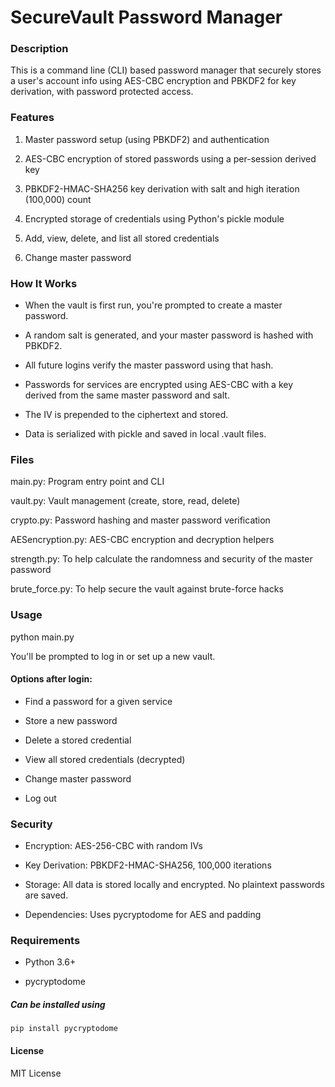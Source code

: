 # SecureVault Password Manager


### Description

This is a command line (CLI) based password manager that securely stores a user's account info using AES-CBC encryption and PBKDF2 for key derivation, with password protected access.

### Features

1. Master password setup (using PBKDF2) and authentication

2. AES-CBC encryption of stored passwords using a per-session derived key

3. PBKDF2-HMAC-SHA256 key derivation with salt and high iteration (100,000) count

4. Encrypted storage of credentials using Python's pickle module

5. Add, view, delete, and list all stored credentials

6. Change master password

### How It Works

- When the vault is first run, you're prompted to create a master password.

- A random salt is generated, and your master password is hashed with PBKDF2.

- All future logins verify the master password using that hash.

- Passwords for services are encrypted using AES-CBC with a key derived from the same master password and salt.

- The IV is prepended to the ciphertext and stored.

- Data is serialized with pickle and saved in local .vault files.

### Files

main.py: Program entry point and CLI

vault.py: Vault management (create, store, read, delete)

crypto.py: Password hashing and master password verification

AESencryption.py: AES-CBC encryption and decryption helpers

strength.py: To help calculate the randomness and security of the master password

brute_force.py: To help secure the vault against brute-force hacks

### Usage

python main.py

You'll be prompted to log in or set up a new vault.

#### Options after login:

- Find a password for a given service

- Store a new password

- Delete a stored credential

- View all stored credentials (decrypted)

- Change master password

- Log out

### Security

- Encryption: AES-256-CBC with random IVs

- Key Derivation: PBKDF2-HMAC-SHA256, 100,000 iterations

- Storage: All data is stored locally and encrypted. No plaintext passwords are saved.

- Dependencies: Uses pycryptodome for AES and padding

### Requirements

- Python 3.6+

- pycryptodome

##### Can be installed using 

``pip install pycryptodome``

#### License

MIT License